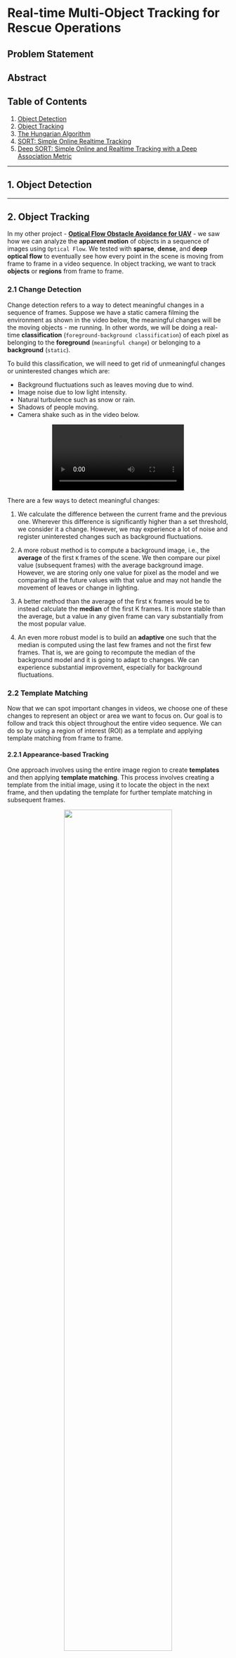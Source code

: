 # Real-time Multi-Object Tracking for Rescue Operations

## Problem Statement

## Abstract

## Table of Contents
1. [Object Detection](#od)
2. [Object Tracking](#ot)
3. [The Hungarian Algorithm](#ha)
4. [SORT: Simple Online Realtime Tracking](#s)
5. [Deep SORT: Simple Online and Realtime Tracking with a Deep Association Metric](#ds)

------------
<a name="od"></a>
## 1. Object Detection

------------
<a name="ot"></a>
## 2. Object Tracking
In my other project - [**Optical Flow Obstacle Avoidance for UAV**](https://github.com/yudhisteer/Optical-Flow-Obstacle-Avoidance-for-UAV) - we saw how we can analyze the **apparent motion** of objects in a sequence of images using ```Optical Flow```. We tested with **sparse**, **dense**, and **deep optical flow** to eventually see how every point in the scene is moving from frame to frame in a video sequence. In object tracking, we want to track **objects** or **regions** from frame to frame. 

### 2.1 Change Detection
Change detection refers to a way to detect meaningful changes in a sequence of frames. Suppose we have a static camera filming the environment as shown in the video below, the meaningful changes will be the moving objects - me running. In other words, we will be doing a real-time **classification** (```foreground-background classification```) of each pixel as belonging to the **foreground** (```meaningful change```) or belonging to a **background** (```static```).


To build this classification, we will need to get rid of unmeaningful changes or uninterested changes which are:

- Background fluctuations such as leaves moving due to wind.
- Image noise due to low light intensity.
- Natural turbulence such as snow or rain.
- Shadows of people moving.
- Camera shake such as in the video below.

<div style="text-align: center;">
  <video src="https://github.com/yudhisteer/Real-time-Ego-Tracking-A-Tactical-Solution-for-Rescue-Operations/assets/59663734/38a4e14a-6e03-4ead-adee-7a9a13bb01a5" controls="controls" style="max-width: 730px;">
  </video>
</div>

There are a few ways to detect meaningful changes:
1. We calculate the difference between the current frame and the previous one. Wherever this difference is significantly higher than a set threshold, we consider it a change. However, we may experience a lot of noise and register uninterested changes such as background fluctuations.

2. A more robust method is to compute a background image, i.e., the **average** of the first ```K``` frames of the scene. We then compare our pixel value (subsequent frames) with the average background image. However, we are storing only one value for pixel as the model and we comparing all the future values with that value and may not handle the movement of leaves or change in lighting.

3. A better method than the average of the first ```K``` frames would be to instead calculate the **median** of the first K frames. It is more stable than the average, but a value in any given frame can vary substantially from the most popular value.

4. An even more robust model is to build an **adaptive** one such that the median is computed using the last few frames and not the first few frames. That is, we are going to recompute the median of the background model and it is going to adapt to changes. We can experience substantial improvement, especially for background fluctuations.


### 2.2 Template Matching
Now that we can spot important changes in videos, we choose one of these changes to represent an object or area we want to focus on. Our goal is to follow and track this object throughout the entire video sequence. We can do so by using a region of interest (ROI) as a template and applying template matching from frame to frame.

#### 2.2.1 Appearance-based Tracking
One approach involves using the entire image region to create **templates** and then applying **template matching**. This process involves creating a template from the initial image, using it to locate the object in the next frame, and then updating the template for further template matching in subsequent frames.

<p align="center">
  <img src="https://github.com/yudhisteer/Real-time-Ego-Tracking-A-Tactical-Solution-for-Rescue-Operations/assets/59663734/a4294f57-94ea-4d66-8863-3dcf4830b165" width="70%" />
</p>

In the example above, we take the grey car in frame ```t-1``` in the red window as a template.  We then apply that template within a search window (green) in the next frame, ```t```. Wherever we find a good match (blue), we declare it as the new position of the object. The condition is that the **change in appearance** of the object between time ```t-1``` and ```t``` is **very small**. However, this method does not handle well large changes in **scale**, **viewpoint**, or **occlusion**.


#### 2.2.2 Histogram-based Tracking

In histogram-based tracking, rather than using the entire image region, we compute a **histogram** - 1-dimensional (grayscale image) or high-dimensional histogram (RGB image). This histogram serves as a **template**, and the tracking process involves **matching** these histograms between images to effectively track the object.

<p align="center">
  <img src="https://github.com/yudhisteer/Real-time-Ego-Tracking-A-Tactical-Solution-for-Rescue-Operations/assets/59663734/d40b0246-bbe9-4191-adbf-16554e7adf93" width="90%" />
</p>

We want to track an object within a region of interest (ROI). However, the reliability of points in the ROI decreases towards the **edges** due to potential **background interference**. To address this, a **weighted histogram**, like the ```Epanechnikov kernel```, is used. This weights pixel contributions differently based on their distance from the center of the window. The weighted histograms are then employed for **matching** between frames, similar to **template matching**. This method, relying on histogram matching, proves more **resilient** to changes in **object pose**, **scale**, **illumination**, and **occlusion** compared to appearance-based template matching.

### 2.3 Tracking-by-Detection

#### 2.3.1 Matching Features using SIFT

1. Given a frame at time ```t-1```, we can either use an object detection algorithm to detect an object and draw a bounding box around it, or we can manually draw a bounding box around an object of interest. 
2. We then compute **SIFT** of similar features for the frame. Note that SIFT has the location and also the descriptor of the features.
3. We classify the features within our bounding box as an **object** and declare them to belong to set ```O```.
4. We then classify the remaining features (outside the bounding box) as **background** and declare them to belong to set ```B```.
5. For the next frame ```t```, we again calculate SIFT **features** and **descriptors**.
6. For each feature and descriptor in frame ```t```, we calculate the distance, ```d_O```, between the current feature and the best matching feature in the object model, ```O```.
7. For each feature and descriptor in frame ```t```, we calculate the distance, ```d_B```, between the current feature and the best matching feature in the background model, ```B```.
8. If ```d_O``` is much smaller than ```d_B``` then we give a confidence value of ```+1``` that the feature belongs to the object else we give a confidence value of ```-1``` that it does not belong to the object.
9. We then take the bounding box in the previous frame ```t-1``` and place it in the current frame ```t```.
10. We will **distort** this window that has changed its position and shape to grab as many object features as possible.
11. We want to find the window for which we have the **largest** number of **object features** inside and a small number of background features such that it becomes the **new position** of the object.
12. Recall that the object may have changed in appearance slightly so we're going to then take the features inside to update the object model, ```O```, and the features outside to update the background model, ```B```.
134. We repeat the process for all the remaining frames and track the object of interest.


#### 2.3.2 Similarity Learning using Siamese Network


<p align="center">
  <img src="https://github.com/yudhisteer/Real-time-Ego-Tracking-A-Tactical-Solution-for-Rescue-Operations/assets/59663734/cd85c8a9-1bf8-4a8f-a695-a1495eecfe63" width="90%" />
</p>




### 2.4 Cost Function

#### 2.4.1 Intersection over Union (IoU)

<p align="center">
  <img src="https://github.com/yudhisteer/Real-time-Multi-Object-Tracking-for-Rescue-Operations/assets/59663734/eada6f49-bdc1-4451-8b39-4c0e85e9aba8" />
</p>


#### 2.4.2 Sanchez-Matilla

<p align="center">
  <img src="https://github.com/yudhisteer/Real-time-Multi-Object-Tracking-for-Rescue-Operations/assets/59663734/5e355475-9173-42ab-aa7a-d77aa683dc6c" />
</p>


#### 2.4.3 Yu

<p align="center">
  <img src="https://github.com/yudhisteer/Real-time-Multi-Object-Tracking-for-Rescue-Operations/assets/59663734/35b8a583-063c-40c6-ac55-d93cc4d0c44c" />
</p>


### 2.4 Metric

#### 2.5.1 MOTA

<p align="center">
  <img src="https://github.com/yudhisteer/Real-time-Multi-Object-Tracking-for-Rescue-Operations/assets/59663734/ad07dbea-23fe-44d1-b5b2-f34d1b3bfd8e" />
</p>

<p align="center">
  <img src="https://github.com/yudhisteer/Real-time-Multi-Object-Tracking-for-Rescue-Operations/assets/59663734/71e9cdb8-2aa5-4c75-891d-dffef9e3f843" />
</p>


#### 2.5.2 IDF1

<p align="center">
  <img src="https://github.com/yudhisteer/Real-time-Multi-Object-Tracking-for-Rescue-Operations/assets/59663734/3caa0642-3e2d-46e7-beb1-88be576a858e" />
</p>


---------------
<a name="ha"></a>
## 3. The Hungarian Algorithm
The Hungarian algorithm(Kuhn-Munkres algorithm) is a **combinatorial optimization algorithm** used for solving ```assignment problems```. In the context of object tracking, it is employed to find the optimal association between multiple **tracks** and **detections**, optimizing the **cost** of assignments based on metrics such as **Intersection over Union (IoU)**. But why do we need the Hungarian algorithm? Why don't we choose the highest IOU? Here's why:

- It can deal with cases where not all tracks are associated with detections or vice versa.
- It can handle scenarios with multiple tracks and detections, ensuring coherent and consistent assignments. Suppose for one object we have three IOUs: ```0.29```, ```0.30```, and ```0.31```. If we had to choose the highest IOU we would choose ```0.31``` but this also means that we selected this IOU over the lowest one (```0.29```) with only a difference of ```0.02```. Selecting the highest IOU would be a naive approach.
- It considers all possible associations simultaneously, optimizing the overall assignment of tracks to detections.

Now let's take an example of three bounding boxes as shown below. The **black** ones are the **tracks** at time ```t-1``` and the **red** ones are the **detections** at time ```t```. From the image, we can already see which track will associate with which detection. Note that this is a simple scenario where we have no two or more detections for one track.

<p align="center">
  <img src="https://github.com/yudhisteer/Multi-Object-Tracking-with-Deep-SORT/assets/59663734/00b43dbd-7929-4ec2-9023-09b6a4e47e45" width="70%" />
</p>

The next step will be to calculate the IOU for each combination of detection and track and put them in a matrix as shown below. Again, we can already see a pattern of association emerging for the detection and track from the value of IOU only.

<p align="center">
  <img src="https://github.com/yudhisteer/Multi-Object-Tracking-with-Deep-SORT/assets/59663734/95b5f22f-13bc-48b1-9fe7-ac7db1090f85" width="50%" />
</p>

Below is the step-by-step process of the Hungarian algorithm. We won't need to code it from scratch but use a function from ```scipy```.

<p align="center">
  <img src="https://github.com/yudhisteer/Multi-Object-Tracking-with-Deep-SORT/assets/59663734/38d83258-89c1-424a-ad84-8ec151d62090" width="50%" />
</p>

For our scenario since our metric is IOU, meaning the highest IOU equal to the highest overlap between two bounding boxes, it is a **maximization** problem. Hence, we introduce a **minus** sign in the IOU matrix when putting it as a parameter in the ```linear_sum_assignment``` function.

```python
row_ind, col_ind = linear_sum_assignment(-iou_matrix)
```
We then select an IOU **threshold** ```(0.4```), to filter matches and unmatched items for determining associations between detections and trackings. This threshold allows us to control the level of overlap required for a match. From the results, we may have three possible scenarios:

- **Matches**: Associations between detected objects at time ```t``` and existing tracks from time ```t-1```, indicating the continuity of tracking from one frame to the next.

- **Unmatched Detections**: Detected objects at time ```t``` that do not have corresponding matches with existing tracks from time ```t-1```. These represent newly detected objects or objects for which tracking continuity couldn't be established.

- **Unmatched Trackings**: Existing tracks from time ```t-1``` that do not find corresponding matches with detected objects at time ```t```. This may occur when a tracked object is not detected in the current frame or is incorrectly associated with other objects.

```python
matches = [(old[i], new[j]) for i, j in zip(row_ind, col_ind) if iou_matrix[i, j] >= 0.4]
unmatched_detections = [(new[j]) for i, j in zip(row_ind, col_ind) if iou_matrix[i, j] < 0.4]
unmatched_trackings = [(old[i]) for i, j in zip(row_ind, col_ind) if iou_matrix[i, j] < 0.4]
```
The output:

```python
Matches: [([100, 80, 150, 180], [110, 120, 150, 180]), ([250, 160, 300, 220], [250, 180, 300, 240])]
Unmatched Detections: [[350, 160, 400, 220]]
Unmatched Trackings: [[400, 80, 450, 140]]
```

------------
<a name="s"></a>
## 4. SORT: Simple Online Realtime Tracking
The authors of the SORT paper offer a lean approach for MOT for online and real-time applications. They argue that in the tracking-by-detection method, detection holds a key factor whereby the latter can increase the tracking accuracy by ```18.9%```. SORT focuses on a frame-to-frame prediction using the **Kalman Filter** and association using the **Hungarian algorithm**. Their method achieves speed and accuracy comparable to, at that time, SOTA online trackers. Below is my implementation of the SORT algorithm. Though it is not the same as the official SORT GitHub repo, my approach offers a simpler method with not-so-bad accuracy. Most of the explanations below have been extracted from the [SORT](https://arxiv.org/abs/1602.00763) paper itself and rewritten by me.

### 4.1 Detection
The authors of the SORT paper use a Faster Region CNN - FrRCNN as their object detector. In my implementation, I will use the [YOLOv8m](https://github.com/ultralytics/ultralytics) model. I have created a **yolo_detection** function which takes in as parameters an image, the YOLO model, and the label classes we want to detect.

```python
    # 1. Run YOLO Object Detection to get new detections
    _, new_detections_bbox = yolo_detection(image_copy, model, label_class={'car', 'truck', 'person'})
```

### 4.2 Estimation Model
In the SORT algorithm, a ```first-order four-dimensional (4D) Kalman filter``` is employed for object tracking. Each **tracked object** is represented by a ```4D state vector```, incorporating **position** coordinates and **velocities**. The Kalman filter is initialized upon detection, setting its initial state based on the bounding box. In each frame, the filter **predicts** the object's **next state**, updating the bounding box accordingly. When a detection aligns with a track, the Kalman filter is **updated** using the observed information. In my project [UAV Drone: Object Tracking using Kalman Filter](https://github.com/yudhisteer/UAV-Drone-Object-Tracking-using-Kalman-Filter), I explain more about the Kalman Filter in detail.

```python
def KalmanFilter4D(R_std: int = 10, Q_std: float = 0.01):

    # Create a Kalman filter with 8 state variables and 4 measurement variables
    kf = KalmanFilter(dim_x=8, dim_z=4)

    # State transition matrix F
    kf.F = np.array([[1, 1, 0, 0, 0, 0, 0, 0],
                     [0, 1, 0, 0, 0, 0, 0, 0],
                     [0, 0, 1, 1, 0, 0, 0, 0],
                     [0, 0, 0, 1, 0, 0, 0, 0],
                     [0, 0, 0, 0, 1, 1, 0, 0],
                     [0, 0, 0, 0, 0, 1, 0, 0],
                     [0, 0, 0, 0, 0, 0, 1, 1],
                     [0, 0, 0, 0, 0, 0, 0, 1]])

    # Initialize covariance matrix P
    kf.P *= 1000

    # Measurement noise covariance matrix R
    kf.R[2:, 2:] *= R_std

    # Process noise covariance matrix Q
    kf.Q[-1, -1] *= Q_std
    kf.Q[4:, 4:] *= Q_std

    return kf
```

### 4.3 Data Association
When associating detections with existing targets, the algorithm estimates each target's bounding box by predicting its position in the current frame. The assignment cost matrix is computed using the IOU distance, measuring the overlap between detections and predicted bounding boxes. The **Hungarian** algorithm optimally solves the **assignment problem**, with a minimum IOU threshold rejecting assignments with insufficient overlap. Below I wrote an **association** function that computes the Hungarian and returns the indices of match detections, bounding boxes of unmatched detections, and bounding boxes of unmatched trackers as explained in the Hungarian section.

```python
    # 4. Associate new detections bbox (detections) and old obstacles bbox (tracks)
    match_indices, matches, unmatched_detections, unmatched_trackers = association(tracks=old_obstacles_bbox,
                                                                                   detections=new_detections_bbox,
                                                                                  metric_function=metric_total)
```

In this code snippet, for each pair of matched indices representing existing targets and new detections, the algorithm retrieves the ID, bounding box, and age of the old obstacle. It increments the age and creates a new obstacle instance with the corresponding information, including the current time. The Kalman filter predicts the next state. Subsequently, the Kalman filter of the obstacle is then updated with the measurement (bounding box) from the new detection. The obstacle's time is updated, and its bounding box is adjusted according to the Kalman filter's predicted values. Finally, the newly updated obstacle is appended to the list of new obstacles.

```python
    # 5. Matches: Creating new obstacles based on match indices
    for index in match_indices:
        # Get ID of old obstacles
        id = old_obstacles[index[0]].id
        # Get bounding box of new detections
        detection_bbox = new_detections_bbox[index[1]]
        # Get age of old obstacles and increment by 1
        age = old_obstacles[index[0]].age + 1
        # Create an obstacle based on id of old obstacle and bounding box of new detection
        obstacle = ObstacleSORT(id=id, bbox=detection_bbox, age=age, time=current_time)
        # PREDICTION
        F = state_transition_matrix(current_time - obstacle.time)
        obstacle.kf.F = F
        obstacle.kf.predict()
        obstacle.time = current_time
        obstacle.bbox = [int(obstacle.kf.x[0]), int(obstacle.kf.x[2]), int(obstacle.kf.x[4]), int(obstacle.kf.x[6])]
        # UPDATE
        measurement = new_detections_bbox[index[1]]
        obstacle.kf.update(np.array(measurement))
        # Append obstacle to new obstacles list
        new_obstacles.append(obstacle)
```


### 4.4 Creation and Deletion of Track Identities

In the code below, for each unmatched detection, a new obstacle is created with a unique ID, using the bounding box coordinates of the unmatched detection and the current time. This ensures that each new detection, not associated with any existing target, is assigned a distinct identifier. The newly created obstacle is then added to the list of new obstacles, and the ID counter is incremented to maintain uniqueness for the next unmatched detection.

```python
    # 6. New (Unmatched) Detections: Give the new detections an id and register their bounding box coordinates
    for unmatched_detection_bbox in unmatched_detections:
        # Create new obstacle with the unmatched detections bounding box
        obstacle = ObstacleSORT(id=id, bbox=unmatched_detection_bbox, time=current_time)
        # Append obstacle to new obstacles list
        new_obstacles.append(obstacle)
        # Update id
        id += 1
```

Here, the unmatched trackers, which represent existing targets that were not successfully matched with any detection in the current frame, are processed. For each unmatched tracker, the corresponding obstacle is retrieved from the list of old obstacles based on the bounding box. The Kalman filter associated with the obstacle is then updated by predicting its state using the state transition matrix and the time difference since the last update. The unmatch age of the obstacle is incremented, indicating how many frames it has remained unmatched. The obstacle's bounding box is also updated, and it is added to the list of new obstacles to continue tracking.

```python
    # 7. Unmatched tracking: Update unmatch age of tracks in unmatch trackers
    for tracks in unmatched_trackers:
        # Get index of bounding box tracks in old obstacles that match with unmatched trackers
        index = old_obstacles_bbox.index(tracks)
        # If we have a match
        if index is not None:
            # Based on index get the obstacle from old obstacles list
            obstacle = old_obstacles[index]
            # PREDICTION
            F = state_transition_matrix(current_time - obstacle.time)
            obstacle.kf.F = F
            obstacle.kf.predict()
            obstacle.time = current_time
            obstacle.bbox = [int(obstacle.kf.x[0]), int(obstacle.kf.x[2]), int(obstacle.kf.x[4]), int(obstacle.kf.x[6])]
            # Increment unmatch age of obstacle
            obstacle.unmatch_age += 1
            # Append obstacle to new obstacles list
            new_obstacles.append(obstacle)
```

Tracks are terminated after not being detected for a duration defined by "MAX_UNMATCHED_AGE". It avoids issues where predictions continue for a long time without being corrected by the detector. The author argues that "MAX_UNMATCHED_AGE" is set to ```1``` in experiments for two reasons: the constant velocity model is a poor model of the true dynamics, and secondly, the focus is on frame-to-frame tracking rather than **re-identification**. 

```python
    # Draw bounding boxes of new obstacles with their corresponding id
    for _, obstacle in enumerate(new_obstacles):
        # Remove false negative: Filter out obstacles that have not been detected for a long time ("MAX_UNMATCHED_AGE")
        if obstacle.unmatch_age > MAX_UNMATCHED_AGE:
            new_obstacles.remove(obstacle)

        # Remove false positive: Display detections only when appeared "MIN_HIT_STREAK" times
        if obstacle.age >= MIN_HIT_STREAK:
            x1, y1, x2, y2 = obstacle.bbox
            color = get_rgb_from_id(obstacle.id*20)
            cv2.rectangle(image_copy, (x1, y1), (x2, y2), color, thickness=cv2.FILLED)
```


--------------
<a name="ds"></a>
## 4. Deep SORT: Simple Online and Realtime Tracking with a Deep Association Metric

----------------

## References
1. https://arshren.medium.com/hungarian-algorithm-6cde8c4065a3
2. https://www.thinkautonomous.ai/blog/hungarian-algorithm/
3. https://medium.com/augmented-startups/deepsort-deep-learning-applied-to-object-tracking-924f59f99104
4. https://www.youtube.com/watch?v=QtAYgtBnhws&ab_channel=DynamicVisionandLearningGroup
5. https://www.youtube.com/watch?app=desktop&v=ezSx8OyBZVc&ab_channel=ShokoufehMirzaei
6. https://brilliant.org/wiki/hungarian-matching/
7. https://www.youtube.com/watch?v=BLRSIwal7Go&list=PL2zRqk16wsdoYzrWStffqBAoUY8XdvatV&index=12&ab_channel=FirstPrinciplesofComputerVision
8. https://learnopencv.com/object-tracking-and-reidentification-with-fairmot/
9. https://cvhci.anthropomatik.kit.edu/~stiefel/papers/ECCV2006WorkshopCameraReady.pdf
